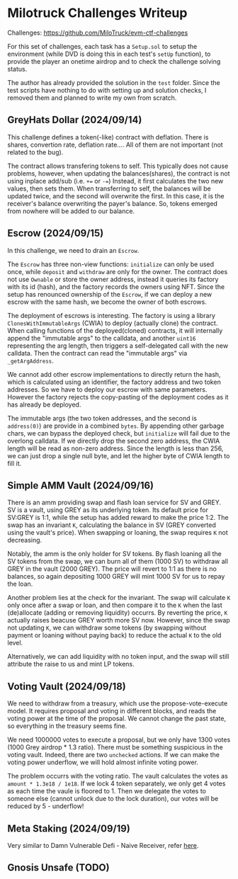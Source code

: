# Milotruck Challenges Writeup

Challenges: https://github.com/MiloTruck/evm-ctf-challenges

For this set of challenges, each task has a `Setup.sol` to setup the environment (while DVD is doing this in each test's `setUp` function), to provide the player an onetime airdrop and to check the challenge solving status.

The author has already provided the solution in the `test` folder.
Since the test scripts have nothing to do with setting up and solution checks, I removed them and planned to write my own from scratch.

## GreyHats Dollar (2024/09/14)

This challenge defines a token(-like) contract with deflation.
There is shares, convertion rate, deflation rate.... All of them are not important (not related to the bug).

The contract allows transfering tokens to self.
This typically does not cause problems, however, when updating the balances(shares), the contract is not using inplace add/sub (i.e. `+=` or `-=`)
Instead, it first calculates the two new values, then sets them.
When transferring to self, the balances will be updated twice, and the second will overwrite the first.
In this case, it is the receiver's balance overwriting the payer's balance.
So, tokens emerged from nowhere will be added to our balance.

## Escrow (2024/09/15)

In this challenge, we need to drain an `Escrow`.

The `Escrow` has three non-view functions: `initialize` can only be used once, while `deposit` and `withdraw` are only for the owner.
The contract does not use `Ownable` or store the owner address, instead it queries its factory with its id (hash), and the factory records the owners using NFT.
Since the setup has renounced ownership of the `Escrow`, if we can deploy a new escrow with the same hash, we become the owner of both escrows.

The deployment of escrows is interesting.
The factory is using a library `ClonesWithImmutableArgs` (CWIA) to deploy (actually clone) the contract.
When calling functions of the deployed(cloned) contracts, it will internally append the "immutable args" to the calldata, and another `uint16` representing the arg length, then triggers a self-delegated call with the new calldata.
Then the contract can read the "immutable args" via `_getArgAddress`.

We cannot add other escrow implementations to directly return the hash, which is calculated using an identifier, the factory address and two token addresses.
So we have to deploy our escrow with same parameters.
However the factory rejects the copy-pasting of the deployment codes as it has already be deployed.

The immutable args (the two token addresses, and the second is `address(0)`) are provide in a combined `bytes`.
By appending other garbage chars, we can bypass the deployed check, but `initialize` will fail due to the overlong calldata.
If we directly drop the second zero address, the CWIA length will be read as non-zero address.
Since the length is less than 256, we can just drop a single null byte, and let the higher byte of CWIA length to fill it.

## Simple AMM Vault (2024/09/16)
There is an amm providing swap and flash loan service for SV and GREY.
SV is a vault, using GREY as its underlying token.
Its default price for SV:GREY is 1:1, while the setup has added reward to make the price 1:2.
The swap has an invariant `K`, calculating the balance in SV (GREY converted using the vault's price).
When swapping or loaning, the swap requires `K` not decreasing.

Notably, the amm is the only holder for SV tokens.
By flash loaning all the SV tokens from the swap, we can burn all of them (1000 SV) to withdraw all GREY in the vault (2000 GREY).
The price will revert to 1:1 as there is no balances, so again depositing 1000 GREY will mint 1000 SV for us to repay the loan.

Another problem lies at the check for the invariant.
The swap will calculate `K` only once after a swap or loan, and then compare it to the `K` when the last (de)allocate (adding or removing liquidity) occurrs.
By reverting the price, `K` actually raises beacuse GREY worth more SV now.
However, since the swap not updating `K`, we can withdraw some tokens (by swapping without payment or loaning without paying back) to reduce the actual `K` to the old level.

Alternatively, we can add liquidity with no token input, and the swap will still attribute the raise to us and mint LP tokens.

## Voting Vault (2024/09/18)

We need to withdraw from a treasury, which use the propose-vote-execute model.
It requires proposal and voting in different blocks, and reads the voting power at the time of the proposal.
We cannot change the past state, so everything in the treasury seems fine.

We need 1000000 votes to execute a proposal, but we only have 1300 votes (1000 Grey airdrop * 1.3 ratio).
There must be something suspicious in the voting vault.
Indeed, there are two `unchecked` actions.
If we can make the voting power underflow, we will hold almost infinite voting power.

The problem occurrs with the voting ratio. The vault calculates the votes as `amount * 1.3e18 / 1e18`.
If we lock 4 token separately, we only get 4 votes as each time the vaule is floored to 1.
Then we delegate the votes to someone else (cannot unlock due to the lock duration), our votes will be reduced by 5 - underflow!

## Meta Staking (2024/09/19)

Very similar to Damn Vulnerable Defi - Naive Receiver, refer [here](../A.damn-vulnerable-defi#naive-receiver-240830).

## Gnosis Unsafe (TODO)

